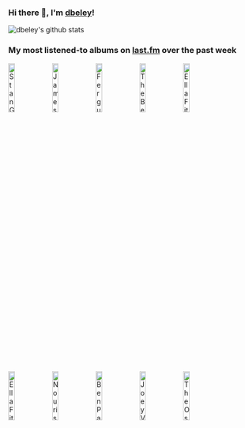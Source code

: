 ### Hi there 👋, I'm [dbeley](https://dbeley.ovh/en)!

![dbeley's github stats](https://github-readme-stats.vercel.app/api?username=dbeley)

### My most listened-to albums on [last.fm](https://www.last.fm/user/d_beley) over the past week

[<img src='https://lastfm.freetls.fastly.net/i/u/300x300/85be0b3d6ec6443dc471fe1bfb96ec5a.jpg' width='16%' alt='Stan Getz & The Oscar Peterson Trio - Stan Getz and the Oscar Peterson Trio'>](https://www.last.fm/music/stan%2bgetz%2b%2526%2bthe%2boscar%2bpeterson%2btrio/stan%2bgetz%2band%2bthe%2boscar%2bpeterson%2btrio)&nbsp;
[<img src='https://lastfm.freetls.fastly.net/i/u/300x300/e71f933c361d2a8805eaada0f705f0ee.jpg' width='16%' alt='James Francies - Flight'>](https://www.last.fm/music/james%2bfrancies/flight)&nbsp;
[<img src='https://lastfm.freetls.fastly.net/i/u/300x300/f95f76f258753d122c103851e482bfaf.jpg' width='16%' alt='Fergus McCreadie - Stream'>](https://www.last.fm/music/fergus%2bmccreadie/stream)&nbsp;
[<img src='https://lastfm.freetls.fastly.net/i/u/300x300/e5ebb80aea4db979d378448a64ebefc1.jpg' width='16%' alt='The Beths - Straight Line Was A Lie'>](https://www.last.fm/music/the%2bbeths/straight%2bline%2bwas%2ba%2blie)&nbsp;
[<img src='https://lastfm.freetls.fastly.net/i/u/300x300/2a455d3c94965f38fc1b898a27fc85ab.jpg' width='16%' alt='Ella Fitzgerald - Ella Fitzgerald Sings the Jerome Kern Songbook'>](https://www.last.fm/music/ella%2bfitzgerald/ella%2bfitzgerald%2bsings%2bthe%2bjerome%2bkern%2bsongbook)&nbsp;
<br>
[<img src='https://lastfm.freetls.fastly.net/i/u/300x300/6c2b367226baa31687fc54434a6e7818.jpg' width='16%' alt='Ella Fitzgerald - Ella Fitzgerald Sings the Rodgers and Hart Song Book'>](https://www.last.fm/music/ella%2bfitzgerald/ella%2bfitzgerald%2bsings%2bthe%2brodgers%2band%2bhart%2bsong%2bbook)&nbsp;
[<img src='https://lastfm.freetls.fastly.net/i/u/300x300/1a700942f2f9cdda2bd3e839f563cf35.png' width='16%' alt='Nourished by Time - The Passionate Ones'>](https://www.last.fm/music/nourished%2bby%2btime/the%2bpassionate%2bones)&nbsp;
[<img src='https://lastfm.freetls.fastly.net/i/u/300x300/a53c581b122c5db40ab02cd8de1b4411.jpg' width='16%' alt='Ben Paterson - For Once in My Life'>](https://www.last.fm/music/ben%2bpaterson/for%2bonce%2bin%2bmy%2blife)&nbsp;
[<img src='https://lastfm.freetls.fastly.net/i/u/300x300/08a487ae19df073f1ec2050a6b3b9da6.jpg' width='16%' alt='Joey Valence & Brae - NO HANDS'>](https://www.last.fm/music/joey%2bvalence%2b%2526%2bbrae/no%2bhands)&nbsp;
[<img src='https://lastfm.freetls.fastly.net/i/u/300x300/30b0db96c46a3aebe7a0a968b532c306.jpg' width='16%' alt='The Oscar Peterson Trio - Night Train'>](https://www.last.fm/music/the%2boscar%2bpeterson%2btrio/night%2btrain)&nbsp;
<br>
